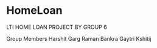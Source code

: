 # HomeLoan
LTI HOME LOAN PROJECT BY GROUP 6

Group Members 
Harshit Garg
Raman Bankra
Gaytri 
Kshitij
